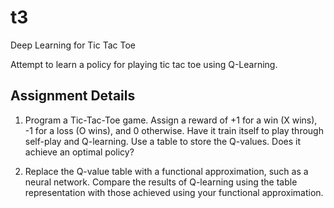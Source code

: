 # t3
Deep Learning for Tic Tac Toe

Attempt to learn a policy for playing tic tac toe using Q-Learning.

## Assignment Details
1) Program a Tic-Tac-Toe game. Assign a reward of +1 for a win (X wins), -1 for a loss (O wins), and 0 otherwise. 
   Have it train itself to play through self-play and Q-learning. Use a table to store the Q-values. 
   Does it achieve an optimal policy?

2) Replace the Q-value table with a functional approximation, such as a neural network. 
   Compare the results of Q-learning using the table representation with those achieved using your functional approximation.
